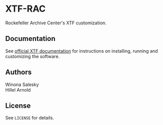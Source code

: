 # XTF-RAC

Rockefeller Archive Center's XTF customization.

## Documentation

See [official XTF documentation](http://xtf.cdlib.org/documentation/) for instructions on installing, running and customizing the software.

## Authors

Winona Salesky  
Hillel Arnold

## License

See `LICENSE` for details.
